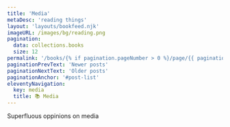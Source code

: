 ```yaml
---
title: 'Media'
metaDesc: 'reading things'
layout: 'layouts/bookfeed.njk'
imageURL: /images/bg/reading.png
pagination: 
  data: collections.books
  size: 12
permalink: '/books/{% if pagination.pageNumber > 0 %}/page/{{ pagination.pageNumber }}{% endif %}/index.html'
paginationPrevText: 'Newer posts'
paginationNextText: 'Older posts'
paginationAnchor: '#post-list'
eleventyNavigation:
  key: media
  title: 📚 Media
---
```

<span class="rounded-3xl bg-purple-700 md:text-2xl text-xl md:p-2 p-1">Superfluous oppinions on media</span>
